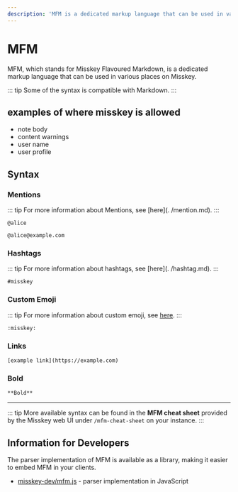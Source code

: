 ```yaml
---
description: 'MFM is a dedicated markup language that can be used in various places on Misskey.'
---
```


# MFM
MFM, which stands for Misskey Flavoured Markdown, is a dedicated markup language that can be used in various places on Misskey.

::: tip
Some of the syntax is compatible with Markdown.
:::

## examples of where misskey is allowed
- note body
- content warnings
- user name
- user profile

## Syntax
### Mentions
::: tip
For more information about Mentions, see [here](. /mention.md).
:::

```:no-line-numbers
@alice
```
```:no-line-numbers
@alice@example.com
```

### Hashtags
::: tip
For more information about hashtags, see [here](. /hashtag.md).
:::

```:no-line-numbers
#misskey
```

### Custom Emoji
::: tip
For more information about custom emoji, see [here](./custom-emoji.md).
:::

```:no-line-numbers
:misskey:
```

### Links
```:no-line-numbers
[example link](https://example.com)
```

### Bold
```:no-line-numbers
**Bold**
```

---

::: tip
More available syntax can be found in the **MFM cheat sheet** provided by the Misskey web UI under `/mfm-cheat-sheet` on your instance.
:::

## Information for Developers
The parser implementation of MFM is available as a library, making it easier to embed MFM in your clients.
- [misskey-dev/mfm.js](https://github.com/misskey-dev/mfm.js) - parser implementation in JavaScript

